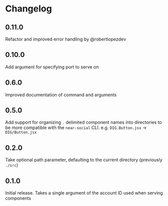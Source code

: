 # Changelog

## 0.11.0
Refactor and improved error handling by @robertlopezdev

## 0.10.0

Add argument for specifying port to serve on

## 0.6.0

Improved documentation of command and arguments

## 0.5.0

Add support for organizing `.` delimited component names into directories to be more compatible
with the `near-social` CLI. e.g. `DIG.Button.jsx` → `DIG/Button.jsx`

## 0.2.0

Take optional path parameter, defaulting to the current directory (previously `./src`)

## 0.1.0

Initial release. Takes a single argument of the account ID used when serving components
